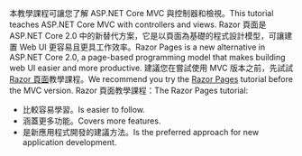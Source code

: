 <span data-ttu-id="bd534-101">本教學課程可讓您了解 ASP.NET Core MVC 與控制器和檢視。</span><span class="sxs-lookup"><span data-stu-id="bd534-101">This tutorial teaches ASP.NET Core MVC with controllers and views.</span></span> <span data-ttu-id="bd534-102">Razor 頁面是 ASP.NET Core 2.0 中的新替代方案，它是以頁面為基礎的程式設計模型，可讓建置 Web UI 更容易且更具工作效率。</span><span class="sxs-lookup"><span data-stu-id="bd534-102">Razor Pages is a new alternative in ASP.NET Core 2.0, a page-based programming model that makes building web UI easier and more productive.</span></span> <span data-ttu-id="bd534-103">建議您在嘗試使用 MVC 版本之前，先試試 [Razor 頁面](xref:mvc/razor-pages/index)教學課程。</span><span class="sxs-lookup"><span data-stu-id="bd534-103">We recommend you try the [Razor Pages](xref:mvc/razor-pages/index) tutorial before the MVC version.</span></span> <span data-ttu-id="bd534-104">Razor 頁面教學課程：</span><span class="sxs-lookup"><span data-stu-id="bd534-104">The Razor Pages tutorial:</span></span>

* <span data-ttu-id="bd534-105">比較容易學習。</span><span class="sxs-lookup"><span data-stu-id="bd534-105">Is easier to follow.</span></span>
* <span data-ttu-id="bd534-106">涵蓋更多功能。</span><span class="sxs-lookup"><span data-stu-id="bd534-106">Covers more features.</span></span>
* <span data-ttu-id="bd534-107">是新應用程式開發的建議方法。</span><span class="sxs-lookup"><span data-stu-id="bd534-107">Is the preferred approach for new application development.</span></span>
